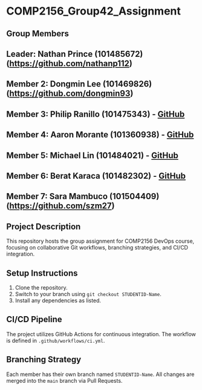 # COMP2156_Group42_Assignment

## Group Members

## Leader: Nathan Prince (101485672)(https://github.com/nathanp112)
## Member 2: Dongmin Lee (101469826)(https://github.com/dongmin93)
## Member 3: Philip Ranillo (101475343) - [GitHub](https://github.com/A-ranillo)
## Member 4: Aaron Morante (101360938) - [GitHub](https://github.com/a4rxn)
## Member 5: Michael Lin (101484021) - [GitHub](https://github.com/Aasurra)
## Member 6: Berat Karaca (101482302) - [GitHub](https://github.com/Hmmvice)
## Member 7: Sara Mambuco (101504409)(https://github.com/szm27)

 ## Project Description

 This repository hosts the group assignment for COMP2156 DevOps course, focusing on collaborative Git workflows, branching strategies, and CI/CD integration.

 ## Setup Instructions

 1. Clone the repository.
 2. Switch to your branch using `git checkout STUDENTID-Name`.
 3. Install any dependencies as listed.

 ## CI/CD Pipeline
 The project utilizes GitHub Actions for continuous integration. The workflow is defined in `.github/workflows/ci.yml`.

 ## Branching Strategy

 Each member has their own branch named `STUDENTID-Name`.
 All changes are merged into the `main` branch via Pull Requests. 
